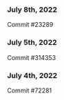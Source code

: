 ### July 8th, 2022

Commit #23289

### July 5th, 2022

Commit #314353


### July 4th, 2022

Commit #72281
